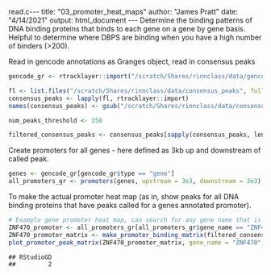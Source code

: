 read.c--- title: "03\_promoter\_heat\_maps" author: "James Pratt" date: "4/14/2021" output: html\_document --- Determine the binding patterns of DNA binding proteins that binds to each gene on a gene by gene basis. Helpful to determine where DBPS are binding when you have a high number of binders (&gt;200).

Read in gencode annotations as Granges object, read in consensus peaks

``` r
gencode_gr <- rtracklayer::import("/scratch/Shares/rinnclass/data/gencode.v32.annotation.gtf")

fl <- list.files("/scratch/Shares/rinnclass/data/consensus_peaks", full.names = TRUE)
consensus_peaks <- lapply(fl, rtracklayer::import)
names(consensus_peaks) <- gsub("/scratch/Shares/rinnclass/data/consensus_peaks/|.bed", "", fl)

num_peaks_threshold <- 250

filtered_consensus_peaks <- consensus_peaks[sapply(consensus_peaks, length) > num_peaks_threshold]
```

Create promoters for all genes - here defined as 3kb up and downstream of called peak.

``` r
genes <- gencode_gr[gencode_gr$type == "gene"]
all_promoters_gr <- promoters(genes, upstream = 3e3, downstream = 3e3)
```

To make the actual promoter heat map (as in, show peaks for all DNA binding proteins that have peaks called for a genes annotated promoter).

``` r
# Example gene promoter heat map, can search for any gene name that is in the all_promoters_gr - use the num_peaks_df to determine genes of interest. 
ZNF470_promoter <- all_promoters_gr[all_promoters_gr$gene_name == "ZNF470"]
ZNF470_promoter_matrix <- make_promoter_binding_matrix(filtered_consensus_peaks, ZNF470_promoter)
plot_promoter_peak_matrix(ZNF470_promoter_matrix, gene_name = "ZNF470", save_pdf = TRUE)
```

    ## RStudioGD 
    ##         2
